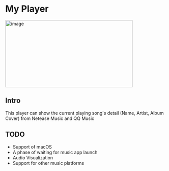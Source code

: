 # My Player

<img width="400" height="210" alt="image" src="https://github.com/user-attachments/assets/c340fd65-3594-4ea6-bc53-d5075123053f" />

## Intro
This player can show the current playing song's detail (Name, Artist, Album Cover) from Netease Music and QQ Music

## TODO
  - Support of macOS
  - A phase of waiting for music app launch
  - Audio Visualization
  - Support for other music platforms
